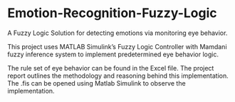 # Emotion-Recognition-Fuzzy-Logic

A Fuzzy Logic Solution for detecting emotions via monitoring eye behavior.

This project uses MATLAB Simulink’s Fuzzy Logic Controller with Mamdani fuzzy inference system to implement predetermined eye behavior logic. 

The rule set of eye behavior can be found in the Excel file.
The project report outlines the methodology and reasoning behind this implementation.
The .fis can be opened using Matlab Simulink to observe the implementation.
